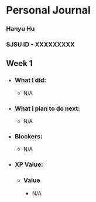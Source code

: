# Personal Journal

### Hanyu Hu
### SJSU ID - XXXXXXXXX


## Week 1

- ### What I did: 
    - N/A

- ### What I plan to do next: 
    - N/A

- ### Blockers: 
    - N/A

- ### XP Value:
    - ### Value 
        - N/A